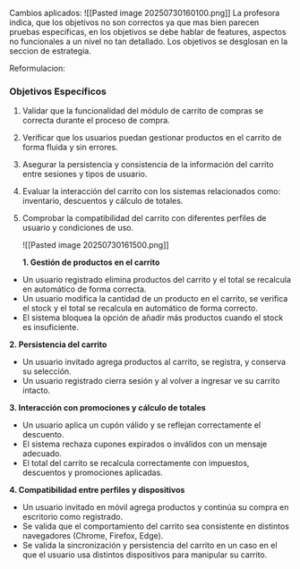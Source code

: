 Cambios aplicados:
![[Pasted image 20250730160100.png]]
La profesora indica, que los objetivos no son correctos ya que mas bien parecen pruebas especificas, en los objetivos se debe hablar de features, aspectos no funcionales a un nivel no tan detallado. Los objetivos se desglosan en la seccion de estrategia.

Reformulacion:
### Objetivos Específicos 

1. Validar que la funcionalidad del módulo de carrito de compras se correcta durante el proceso de compra.
2. Verificar que los usuarios puedan gestionar productos en el carrito de forma fluida y sin errores.
3. Asegurar la persistencia y consistencia de la información del carrito entre sesiones y tipos de usuario.
4. Evaluar la interacción del carrito con los sistemas relacionados como: inventario, descuentos y cálculo de totales.
5. Comprobar la compatibilidad del carrito con diferentes perfiles de usuario y condiciones de uso.
   
   ![[Pasted image 20250730161500.png]]
   
   **1. Gestión de productos en el carrito**

- Un usuario registrado elimina productos del carrito y el total se recalcula en automático de forma correcta.
- Un usuario modifica la cantidad de un producto en el carrito, se verifica el stock y el total se recalcula en automático de forma correcto.
- El sistema bloquea la opción de añadir más productos cuando el stock es insuficiente.

**2. Persistencia del carrito**

- Un usuario invitado agrega productos al carrito, se registra, y conserva su selección.
- Un usuario registrado cierra sesión y al volver a ingresar ve su carrito intacto.

**3. Interacción con promociones y cálculo de totales**

- Un usuario aplica un cupón válido y se reflejan correctamente el descuento.
- El sistema rechaza cupones expirados o inválidos con un mensaje adecuado.
- El total del carrito se recalcula correctamente con impuestos, descuentos y promociones aplicadas.

**4. Compatibilidad entre perfiles y dispositivos**

- Un usuario invitado en móvil agrega productos y continúa su compra en escritorio como registrado.
- Se valida que el comportamiento del carrito sea consistente en distintos navegadores (Chrome, Firefox, Edge).
- Se valida la sincronización y persistencia del carrito en un caso en el que el usuario usa distintos dispositivos para manipular su carrito.